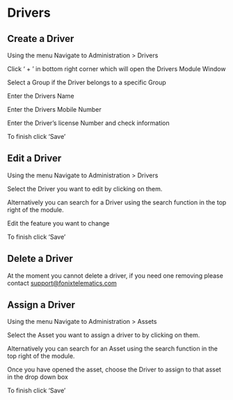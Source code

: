 # Drivers

## Create a Driver

Using the menu Navigate to Administration > Drivers

Click ‘ + ’ in bottom right corner which will open the Drivers Module Window

Select a Group if the Driver belongs to a specific Group

Enter the Drivers Name

Enter the Drivers Mobile Number

Enter the Driver’s license Number and check information

To finish click ‘Save’

## Edit a Driver

Using the menu Navigate to Administration > Drivers

Select the Driver you want to edit by clicking on them.

Alternatively you can search for a Driver using the search function in the top right of the module.

Edit the feature you want to change

To finish click ‘Save’

## Delete a Driver

At the moment you cannot delete a driver, if you need one removing please contact [support@fonixtelematics.com](mailto:support@fonixtelematics.com)

## Assign a Driver

Using the menu Navigate to Administration > Assets

Select the Asset you want to assign a driver to by clicking on them.

Alternatively you can search for an Asset using the search function in the top right of the module.

Once you have opened the asset, choose the Driver to assign to that asset in the drop down box

To finish click ‘Save’
<!--stackedit_data:
eyJoaXN0b3J5IjpbMTUzMjYyMjg2Ml19
-->